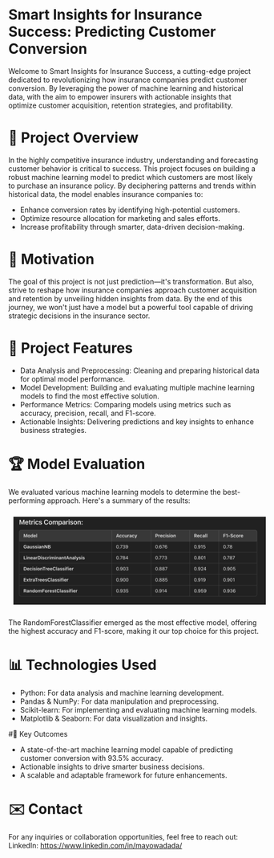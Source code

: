 # Smart Insights for Insurance Success: Predicting Customer Conversion
Welcome to Smart Insights for Insurance Success, a cutting-edge project dedicated to revolutionizing how insurance companies predict customer conversion. By leveraging the power of machine learning and historical data, with the aim to empower insurers with actionable insights that optimize customer acquisition, retention strategies, and profitability.

# 🚀 Project Overview
In the highly competitive insurance industry, understanding and forecasting customer behavior is critical to success. This project focuses on building a robust machine learning model to predict which customers are most likely to purchase an insurance policy.
By deciphering patterns and trends within historical data, the model enables insurance companies to:

- Enhance conversion rates by identifying high-potential customers.
- Optimize resource allocation for marketing and sales efforts.
- Increase profitability through smarter, data-driven decision-making.

# 🧠 Motivation
The goal of this project is not just prediction—it's transformation. But also, strive to reshape how insurance companies approach customer acquisition and retention by unveiling hidden insights from data. By the end of this journey, we won't just have a model but a powerful tool capable of driving strategic decisions in the insurance sector.

# 📂 Project Features
- Data Analysis and Preprocessing: Cleaning and preparing historical data for optimal model performance.
- Model Development: Building and evaluating multiple machine learning models to find the most effective solution.
- Performance Metrics: Comparing models using metrics such as accuracy, precision, recall, and F1-score.
- Actionable Insights: Delivering predictions and key insights to enhance business strategies.

# 🏆 Model Evaluation
We evaluated various machine learning models to determine the best-performing approach. Here's a summary of the results:

<img align="centre" src="./Screenshot 2024-12-23 at 00.03.05.png" style="width:800px; padding: 10px;  " /> 

The RandomForestClassifier emerged as the most effective model, offering the highest accuracy and F1-score, making it our top choice for this project.

# 📊 Technologies Used
- Python: For data analysis and machine learning development.
- Pandas & NumPy: For data manipulation and preprocessing.
- Scikit-learn: For implementing and evaluating machine learning models.
- Matplotlib & Seaborn: For data visualization and insights.


#🌟 Key Outcomes
- A state-of-the-art machine learning model capable of predicting customer conversion with 93.5% accuracy.
- Actionable insights to drive smarter business decisions.
- A scalable and adaptable framework for future enhancements.

# ✉️ Contact
For any inquiries or collaboration opportunities, feel free to reach out:
LinkedIn: https://www.linkedin.com/in/mayowadada/

